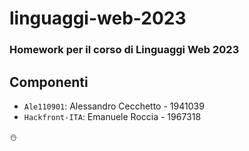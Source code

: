 # linguaggi-web-2023

### Homework per il corso di Linguaggi Web 2023

## Componenti
- ```Ale110901```: Alessandro Cecchetto - 1941039
- ```Hackfront-ITA```: Emanuele Roccia - 1967318

:snowman:
